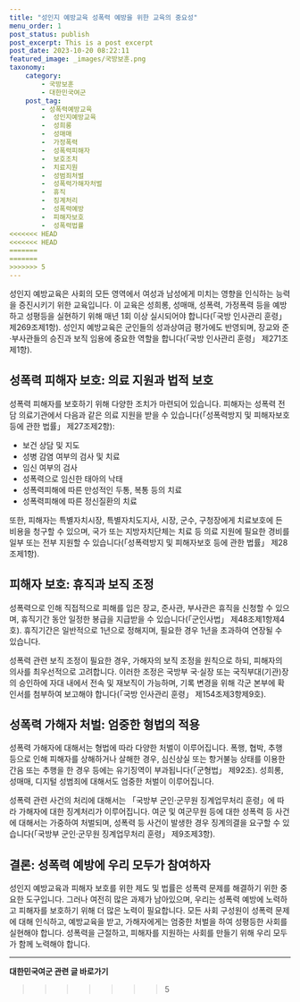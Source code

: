 ```yaml
---
title: "성인지 예방교육 성폭력 예방을 위한 교육의 중요성"
menu_order: 1
post_status: publish
post_excerpt: This is a post excerpt
post_date: 2023-10-20 08:22:11
featured_image: _images/국방보훈.png
taxonomy:
    category:
        - 국방보훈
        - 대한민국여군
    post_tag:
        - 성폭력예방교육
        -  성인지예방교육
        -  성희롱
        -  성매매
        -  가정폭력
        -  성폭력피해자
        -  보호조치
        -  치료지원
        -  성범죄처벌
        -  성폭력가해자처벌
        -  휴직
        -  징계처리
        -  성폭력예방
        -  피해자보호
        -  성폭력법률
<<<<<<< HEAD
<<<<<<< HEAD
=======
=======
>>>>>>> 5
---
```



성인지 예방교육은 사회의 모든 영역에서 여성과 남성에게 미치는 영향을 인식하는 능력을 증진시키기 위한 교육입니다. 이 교육은 성희롱, 성매매, 성폭력, 가정폭력 등을 예방하고 성평등을 실현하기 위해 매년 1회 이상 실시되어야 합니다(「국방 인사관리 훈령」 제269조제1항). 성인지 예방교육은 군인들의 성과상여금 평가에도 반영되며, 장교와 준·부사관들의 승진과 보직 임용에 중요한 역할을 합니다(「국방 인사관리 훈령」 제271조제1항).

## 성폭력 피해자 보호: 의료 지원과 법적 보호

성폭력 피해자를 보호하기 위해 다양한 조치가 마련되어 있습니다. 피해자는 성폭력 전담 의료기관에서 다음과 같은 의료 지원을 받을 수 있습니다(「성폭력방지 및 피해자보호 등에 관한 법률」 제27조제2항):

- 보건 상담 및 지도
- 성병 감염 여부의 검사 및 치료
- 임신 여부의 검사
- 성폭력으로 임신한 태아의 낙태
- 성폭력피해에 따른 만성적인 두통, 복통 등의 치료
- 성폭력피해에 따른 정신질환의 치료

또한, 피해자는 특별자치시장, 특별자치도지사, 시장, 군수, 구청장에게 치료보호에 든 비용을 청구할 수 있으며, 국가 또는 지방자치단체는 치료 등 의료 지원에 필요한 경비를 일부 또는 전부 지원할 수 있습니다(「성폭력방지 및 피해자보호 등에 관한 법률」 제28조제1항).

## 피해자 보호: 휴직과 보직 조정

성폭력으로 인해 직접적으로 피해를 입은 장교, 준사관, 부사관은 휴직을 신청할 수 있으며, 휴직기간 동안 일정한 봉급을 지급받을 수 있습니다(「군인사법」 제48조제1항제4호). 휴직기간은 일반적으로 1년으로 정해지며, 필요한 경우 1년을 초과하여 연장될 수 있습니다.

성폭력 관련 보직 조정이 필요한 경우, 가해자의 보직 조정을 원칙으로 하되, 피해자의 의사를 최우선적으로 고려합니다. 이러한 조정은 국방부 국·실장 또는 국직부대(기관)장의 승인하에 자대 내에서 전속 및 재보직이 가능하며, 기록 변경을 위해 각군 본부에 확인서를 첨부하여 보고해야 합니다(「국방 인사관리 훈령」 제154조제3항제9호).

## 성폭력 가해자 처벌: 엄중한 형법의 적용

성폭력 가해자에 대해서는 형법에 따라 다양한 처벌이 이루어집니다. 폭행, 협박, 추행 등으로 인해 피해자를 상해하거나 살해한 경우, 심신상실 또는 항거불능 상태를 이용한 간음 또는 추행을 한 경우 등에는 유기징역이 부과됩니다(「군형법」 제92조). 성희롱, 성매매, 디지털 성범죄에 대해서도 엄중한 처벌이 이루어집니다.

성폭력 관련 사건의 처리에 대해서는 「국방부 군인·군무원 징계업무처리 훈령」에 따라 가해자에 대한 징계처리가 이루어집니다. 여군 및 여군무원 등에 대한 성폭력 등 사건에 대해서는 가중하여 처벌되며, 성폭력 등 사건이 발생한 경우 징계의결을 요구할 수 있습니다(「국방부 군인·군무원 징계업무처리 훈령」 제9조제3항).

## 결론: 성폭력 예방에 우리 모두가 참여하자

성인지 예방교육과 피해자 보호를 위한 제도 및 법률은 성폭력 문제를 해결하기 위한 중요한 도구입니다. 그러나 여전히 많은 과제가 남아있으며, 우리는 성폭력 예방에 노력하고 피해자를 보호하기 위해 더 많은 노력이 필요합니다. 모든 사회 구성원이 성폭력 문제에 대해 인식하고, 예방교육을 받고, 가해자에게는 엄중한 처벌을 하여 성평등한 사회를 실현해야 합니다. 성폭력을 근절하고, 피해자를 지원하는 사회를 만들기 위해 우리 모두가 함께 노력해야 합니다.



<!-- wp:separator -->
<hr class="wp-block-separator has-alpha-channel-opacity"/>
<!-- /wp:separator -->

<!-- wp:group {"backgroundColor":"base","layout":{"type":"constrained"}} -->
<div class="wp-block-group has-base-background-color has-background"><!-- wp:paragraph {"align":"center","fontSize":"large"} -->
<p class="has-text-align-center has-large-font-size"><strong>대한민국여군 관련 글 바로가기</strong></p>
<!-- /wp:paragraph -->


<!-- wp:latest-posts
{"categories":[{"id":7224,"count":19,"description":"","link":"https://uknowlaw.com/category/%eb%8c%80%ed%95%9c%eb%af%bc%ea%b5%ad%ec%97%ac%ea%b5%b0/","name":"대한민국여군","slug":"대한민국여군","taxonomy":"category","parent":0,"meta":[],"_links":{"self":[{"href":"https://uknowlaw.com/wp-json/wp/v2/categories/7224"}],"collection":[{"href":"https://uknowlaw.com/wp-json/wp/v2/categories"}],"about":[{"href":"https://uknowlaw.com/wp-json/wp/v2/taxonomies/category"}],"wp:post_type":[{"href":"https://uknowlaw.com/wp-json/wp/v2/posts?categories=7224"}],"curies":[{"name":"wp","href":"https://api.w.org/{rel}","templated":true}]}}],"postsToShow":100,"excerptLength":28,"postLayout":"grid","columns":2,"featuredImageAlign":"left","featuredImageSizeSlug":"large","fontSize":"medium"} /--></div>
<!-- /wp:group -->
>>>>>>> 5
